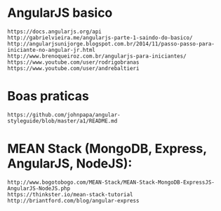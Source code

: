 AngularJS basico
=================
	https://docs.angularjs.org/api
	http://gabrielvieira.me/angularjs-parte-1-saindo-do-basico/
	http://angularjsunijorge.blogspot.com.br/2014/11/passo-passo-para-iniciante-no-angular-jr.html
	http://www.brenoqueiroz.com.br/angularjs-para-iniciantes/
	https://www.youtube.com/user/rodrigobranas
	https://www.youtube.com/user/andrebaltieri

Boas praticas
=============
	https://github.com/johnpapa/angular-styleguide/blob/master/a1/README.md

MEAN Stack (MongoDB, Express, AngularJS, NodeJS):
=================================================
	http://www.bogotobogo.com/MEAN-Stack/MEAN-Stack-MongoDB-ExpressJS-AngularJS-NodeJS.php
	https://thinkster.io/mean-stack-tutorial
	http://briantford.com/blog/angular-express


